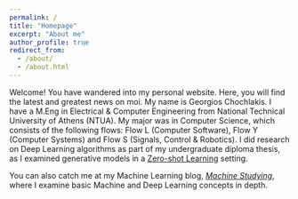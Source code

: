 ```yaml
---
permalink: /
title: "Homepage"
excerpt: "About me"
author_profile: true
redirect_from: 
  - /about/
  - /about.html
---
```


Welcome! You have wandered into my personal website. Here, you will find the latest and greatest news on moi. My name is Georgios Chochlakis. I have a M.Eng in Electrical & Computer Engineering from National Technical University of Athens (NTUA). My major was in Computer Science, which consists of the following flows: Flow L (Computer Software), Flow Y (Computer Systems) and Flow S (Signals, Control & Robotics). I did research on Deep Learning algorithms as part of my undergraduate diploma thesis, as I examined generative models in a [Zero-shot Learning](https://en.wikipedia.org/wiki/Zero-shot_learning) setting.

You can also catch me at my Machine Learning blog, [*Machine Studying*](https://machine-studying.blogspot.com/), where I examine basic Machine and Deep Learning concepts in depth.
